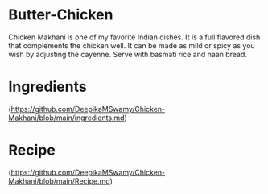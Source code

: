 # Butter-Chicken

Chicken Makhani is one of my favorite Indian dishes. It is a full flavored dish that complements the chicken well. It can be made as mild or spicy as you wish by adjusting the cayenne. Serve with basmati rice and naan bread.

# Ingredients

(https://github.com/DeepikaMSwamy/Chicken-Makhani/blob/main/ingredients.md)

# Recipe

(https://github.com/DeepikaMSwamy/Chicken-Makhani/blob/main/Recipe.md)
